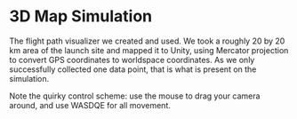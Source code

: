 # 3D Map Simulation

The flight path visualizer we created and used. We took a roughly 20 by 20 km area of the launch site and mapped it to Unity, using Mercator projection to convert GPS coordinates to worldspace coordinates. As we only successfully collected one data point, that is what is present on the simulation.

Note the quirky control scheme: use the mouse to drag your camera around, and use WASDQE for all movement.
